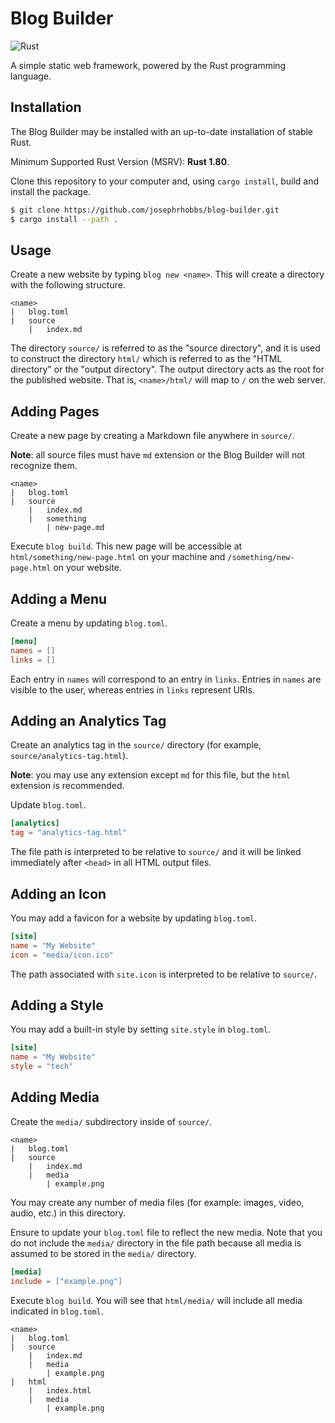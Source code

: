 # Blog Builder

![Rust](https://github.com/josephrhobbs/blog-builder/actions/workflows/rust.yml/badge.svg)

A simple static web framework, powered by the Rust programming language.

## Installation

The Blog Builder may be installed with an up-to-date installation of stable Rust.

Minimum Supported Rust Version (MSRV): **Rust 1.80**.

Clone this repository to your computer and, using `cargo install`, build and install the package.

```bash
$ git clone https://github.com/josephrhobbs/blog-builder.git
$ cargo install --path .
```

## Usage

Create a new website by typing `blog new <name>`.  This will create a directory with the following structure.

```
<name>
|   blog.toml
|   source
    |   index.md
```

The directory `source/` is referred to as the "source directory", and it is used to construct the directory
`html/` which is referred to as the "HTML directory" or the "output directory".  The output directory acts as
the root for the published website.  That is, `<name>/html/` will map to `/` on the web server.

## Adding Pages

Create a new page by creating a Markdown file anywhere in `source/`.

**Note**: all source files must have `md` extension or the Blog Builder will not recognize them.

```
<name>
|   blog.toml
|   source
    |   index.md
    |   something
        | new-page.md
```

Execute `blog build`.  This new page will be accessible at `html/something/new-page.html` on your machine and `/something/new-page.html` on your website.

## Adding a Menu

Create a menu by updating `blog.toml`.

```toml
[menu]
names = []
links = []
```

Each entry in `names` will correspond to an entry in `links`.  Entries in `names` are visible to the user, whereas entries in `links` represent URIs.

## Adding an Analytics Tag

Create an analytics tag in the `source/` directory (for example, `source/analytics-tag.html`).

**Note**: you may use any extension except `md` for this file, but the `html` extension is recommended.

Update `blog.toml`.

```toml
[analytics]
tag = "analytics-tag.html"
```

The file path is interpreted to be relative to `source/` and it will be linked immediately after `<head>` in all HTML output files.

## Adding an Icon

You may add a favicon for a website by updating `blog.toml`.

```toml
[site]
name = "My Website"
icon = "media/icon.ico"
```

The path associated with `site.icon` is interpreted to be relative to `source/`.

## Adding a Style

You may add a built-in style by setting `site.style` in `blog.toml`.

```toml
[site]
name = "My Website"
style = "tech"
```

## Adding Media

Create the `media/` subdirectory inside of `source/`.

```
<name>
|   blog.toml
|   source
    |   index.md
    |   media
        | example.png
```

You may create any number of media files (for example: images, video, audio, etc.) in this directory.

Ensure to update your `blog.toml` file to reflect the new media.  Note that you do not include the `media/`
directory in the file path because all media is assumed to be stored in the `media/` directory.

```toml
[media]
include = ["example.png"]
```

Execute `blog build`.  You will see that `html/media/` will include all media indicated in `blog.toml`.

```
<name>
|   blog.toml
|   source
    |   index.md
    |   media
        | example.png
|   html
    |   index.html
    |   media
        | example.png
```